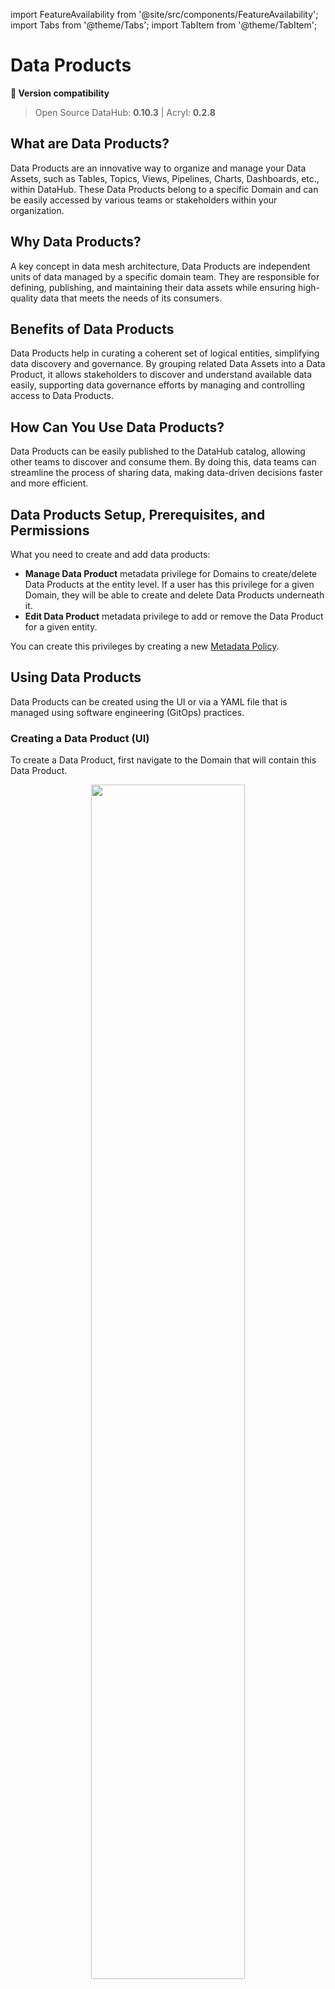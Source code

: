 import FeatureAvailability from '@site/src/components/FeatureAvailability';
import Tabs from '@theme/Tabs';
import TabItem from '@theme/TabItem';

# Data Products

<FeatureAvailability/>

**🤝 Version compatibility**
> Open Source DataHub: **0.10.3** | Acryl: **0.2.8**

## What are Data Products?
Data Products are an innovative way to organize and manage your Data Assets, such as Tables, Topics, Views, Pipelines, Charts, Dashboards, etc., within DataHub. These Data Products belong to a specific Domain and can be easily accessed by various teams or stakeholders within your organization.

## Why Data Products?
A key concept in data mesh architecture, Data Products are independent units of data managed by a specific domain team. They are responsible for defining, publishing, and maintaining their data assets while ensuring high-quality data that meets the needs of its consumers. 

## Benefits of Data Products
Data Products help in curating a coherent set of logical entities, simplifying data discovery and governance. By grouping related Data Assets into a Data Product, it allows stakeholders to discover and understand available data easily, supporting data governance efforts by managing and controlling access to Data Products. 

## How Can You Use Data Products?
Data Products can be easily published to the DataHub catalog, allowing other teams to discover and consume them. By doing this, data teams can streamline the process of sharing data, making data-driven decisions faster and more efficient.

## Data Products Setup, Prerequisites, and Permissions

What you need to create and add data products:

* **Manage Data Product** metadata privilege for Domains to create/delete Data Products at the entity level. If a user has this privilege for a given Domain, they will be able to create and delete Data Products underneath it.
* **Edit Data Product** metadata privilege to add or remove the Data Product for a given entity.

You can create this privileges by creating a new [Metadata Policy](./authorization/policies.md).


## Using Data Products

Data Products can be created using the UI or via a YAML file that is managed using software engineering (GitOps) practices.

### Creating a Data Product (UI)

To create a Data Product, first navigate to the Domain that will contain this Data Product. 

<p align="center">
  <img width="70%"  src="https://raw.githubusercontent.com/datahub-project/static-assets/a84499c124c9123d6831a0e6ad8dd8caf70203a0/imgs/data_products/dataproducts-tab.png"/>
</p>

Then navigate to the Data Products tab on the Domain's home page, and click '+ New Data Product'. 
This will open a new modal where you can configure the settings for your data product. Inside the form, you can choose a name for your Data Product. Most often, this will align with the logical purpose of the Data Product, for example
'Customer Orders' or 'Revenue Attribution'. You can also add documentation for your product to help other users easily discover it. Don't worry, this can be changed later.


<p align="center">
  <img width="70%"  src="https://raw.githubusercontent.com/datahub-project/static-assets/a84499c124c9123d6831a0e6ad8dd8caf70203a0/imgs/data_products/dataproducts-create.png"/>
</p>

Once you've chosen a name and a description, click 'Create' to create the new Data Product. Once you've created the Data Product, you can click on it to continue on to the next step, adding assets to it.

### Assigning an Asset to a Data Product (UI)

You can assign an asset to a Data Product either using the Data Product page as the starting point or the Asset's page as the starting point.
On a Data Product page, click the 'Add Assets' button on the top right corner to add assets to the Data Product.

<p align="center">
  <img width="70%"  src="https://raw.githubusercontent.com/datahub-project/static-assets/a84499c124c9123d6831a0e6ad8dd8caf70203a0/imgs/data_products/dataproducts-add-assets.png"/>
</p>

On an Asset's profile page, use the right sidebar to locate the Data Product section. Click 'Set Data Product', and then search for the Data Product you'd like to add this asset to. When you're done, click 'Add'.

<p align="center">
  <img width="70%"  src="https://raw.githubusercontent.com/datahub-project/static-assets/a84499c124c9123d6831a0e6ad8dd8caf70203a0/imgs/data_products/dataproducts-set.png"/>
</p>

To remove an asset from a Data Product, click the 'x' icon on the Data Product label. 

> Notice: Adding or removing an asset from a Data Product requires the `Edit Data Product` Metadata Privilege, which can be granted
> by a [Policy](authorization/policies.md).

### Creating a Data Product (YAML + git)
DataHub ships with a YAML-based Data Product spec for defining and managing Data Products as code.

Here is an example of a Data Product named "Pet of the Week" which belongs to the **Marketing** domain and contains three data assets. The **Spec** tab describes the JSON Schema spec for a DataHub data product file.

<Tabs>
<TabItem value="sample" label="Example" default>

```yaml
{{ inline /metadata-ingestion/examples/data_product/dataproduct.yaml show_path_as_comment }}
```

:::note

When bare domain names like `Marketing` is used, `datahub` will first check if a domain like `urn:li:domain:Marketing` is provisioned, failing that; it will check for a provisioned domain that has the same name. If we are unable to resolve bare domain names to provisioned domains, then yaml-based ingestion will refuse to proceeed until the domain is provisioned on DataHub.

This applies to other fields as well, such as owners, ownership types, tags, and terms.

:::

You can also provide fully-qualified domain names (e.g. `urn:li:domain:dcadded3-2b70-4679-8b28-02ac9abc92eb`) to ensure that no ingestion-time domain resolution is needed.

</TabItem>
<TabItem value="schema" label="Spec">

```json
{{ inline /docs/generated/specs/schemas/dataproduct_schema.json }}

```

</TabItem>
</Tabs>


To sync this yaml file to DataHub, use the `datahub` cli via the `dataproduct` group of commands.
```shell
datahub dataproduct upsert -f user_dataproduct.yaml
```

### Keeping the YAML file sync-ed with changes in UI

The `datahub` cli allows you to keep this YAML file synced with changes happening in the UI. All you have to do is run the `datahub dataproduct diff` command.

Here is an example invocation that checks if there is any diff and updates the file in place:
```shell
datahub dataproduct diff -f user_dataproduct.yaml --update
```

This allows you to manage your data product definition in git while still allowing for edits in the UI. Business Users and Developers can both collaborate on the definition of a data product with ease using this workflow.


### Advanced cli commands for managing Data Products

There are many more advanced cli commands for managing Data Products as code. Take a look at the [Data Products section](./cli.md#dataproduct-data-product-entity) on the CLI reference guide for more details.


### What updates are planned for the Data Products feature?

The following features are next on the roadmap for Data Products
- Support for marking data assets in a Data Product as private versus shareable for other teams to consume
- Support for declaring data lineage manually to upstream and downstream data products
- Support for declaring logical schema for Data Products
- Support for associating data contracts with Data Products
- Support for semantic versioning of the Data Product entity


### Related Features

* [Domains](./domains.md)
* [Glossary Terms](./glossary/business-glossary.md)
* [Tags](./tags.md)



